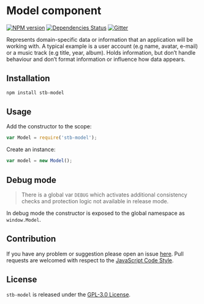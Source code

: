 Model component
===============

[![NPM version](https://img.shields.io/npm/v/stb-model.svg?style=flat-square)](https://www.npmjs.com/package/stb-model)
[![Dependencies Status](https://img.shields.io/david/stbsdk/model.svg?style=flat-square)](https://david-dm.org/stbsdk/model)
[![Gitter](https://img.shields.io/badge/gitter-join%20chat-blue.svg?style=flat-square)](https://gitter.im/DarkPark/stb)


Represents domain-specific data or information that an application will be working with.
A typical example is a user account (e.g name, avatar, e-mail) or a music track (e.g title, year, album).
Holds information, but don’t handle behaviour and don’t format information or influence how data appears.


## Installation

```bash
npm install stb-model
```


## Usage

Add the constructor to the scope:

```js
var Model = require('stb-model');
```

Create an instance:

```js
var model = new Model();
```


## Debug mode

> There is a global var `DEBUG` which activates additional consistency checks and protection logic not available in release mode.

In debug mode the constructor is exposed to the global namespace as `window.Model`.


## Contribution

If you have any problem or suggestion please open an issue [here](https://github.com/stbsdk/model/issues).
Pull requests are welcomed with respect to the [JavaScript Code Style](https://github.com/DarkPark/jscs).


## License

`stb-model` is released under the [GPL-3.0 License](http://opensource.org/licenses/GPL-3.0).

